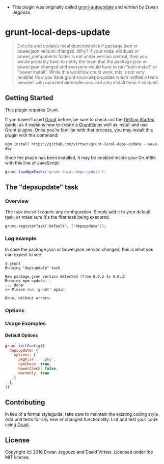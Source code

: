 * This plugin was originally called [grunt-autoupdate](https://github.com/erwanjegouzo/grunt-autoupdate) and written by Erwan Jegouzo.

# grunt-local-deps-update

> Detects and updates local dependencies if package.json or bower.json version changed.
Why? If your node_modules or bower_components folder is not under version control, then you would probably have to notify the team that the package.json or bower.json changed and everyone would have to run "npm install" or "bower install". While this workflow could work, this is not very reliable!
Now you have grunt-local-deps-update which notfies a team member with outdated dependencies and auto install them if enabled.


## Getting Started
This plugin requires Grunt.

If you haven't used [Grunt](http://gruntjs.com/) before, be sure to check out the [Getting Started](http://gruntjs.com/getting-started) guide, as it explains how to create a [Gruntfile](http://gruntjs.com/sample-gruntfile) as well as install and use Grunt plugins. Once you're familiar with that process, you may install this plugin with this command:

```shell
npm install https://github.com/virtser/grunt-local-deps-update --save-dev
```

Once the plugin has been installed, it may be enabled inside your Gruntfile with this line of JavaScript:

```js
grunt.loadNpmTasks('grunt-local-deps-update');
```



## The "depsupdate" task

### Overview
The task doesn't require any configuration.
Simply add it to your default task, or make sure it's the first task being executed.

```
grunt.registerTask('default', ['depsupdate']);
```

### Log example
In case the package.json or bower.json version changed, this is what you can expect to see:
```
$ grunt
Running "depsupdate" task

New package.json version detected (from 0.0.2 to 0.0.3)
Running npm update...
... done!
>> Please run 'grunt' again

Done, without errors.
```

### Options

### Usage Examples

#### Default Options

```js
grunt.initConfig({
  depsupdate: {
    options: {
      pkgFile : '.pkg',
      npmCheck: true,
      bowerCheck: false,
      warnOnly: true
    }
  },
})
```

## Contributing
In lieu of a formal styleguide, take care to maintain the existing coding style. Add unit tests for any new or changed functionality. Lint and test your code using [Grunt](http://gruntjs.com/).

## License
Copyright (c) 2016 Erwan Jegouzo and David Virtser. Licensed under the MIT license.
